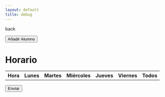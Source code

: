 ```yaml
---
layout: default
title: debug
---
```


back

<button id="add-student-btn">Añadir Alumno</button>

# Horario

<table>
    <tr>
        <th>Hora</th>
        <th>Lunes</th>
        <th>Martes</th>
        <th>Miércoles</th>
        <th>Jueves</th>
        <th>Viernes</th>
        <th>Todos</th>
    </tr>
    <tbody id="schedule"></tbody>
</table>

<button onclick="sendData()">Enviar</button>

<script type="module">
    import { initializeApp } from "https://www.gstatic.com/firebasejs/9.6.1/firebase-app.js";
    import { getFirestore, doc, setDoc } from "https://www.gstatic.com/firebasejs/9.6.1/firebase-firestore.js";

    const firebaseConfig = {
        apiKey: "AIzaSyCBJWfRiKmrVLKXLJ_cY9XQlg0D7U56ZqE",
        authDomain: "popcarautohorario.firebaseapp.com",
        projectId: "popcarautohorario",
        storageBucket: "popcarautohorario.appspot.com",
        messagingSenderId: "1046371810802",
        appId: "1:1046371810802:web:8b9944cd5001359ac23f6b",
        measurementId: "G-WK8NCRW5J6",
        databaseURL: "https://popcarautohorario-default-rtdb.europe-west1.firebasedatabase.app/"
    };

    // Inicializar Firebase
    const app = initializeApp(firebaseConfig);
    const db = getFirestore(app);

    // Definir la función sendData en el ámbito global
    window.sendData = async function() {
        const schedule = [];
        const days = ['mon', 'tue', 'wed', 'thu', 'fri'];

        for (let hour = 0; hour < 24; hour++) {
            for (let half = 0; half < 2; half++) {
                days.forEach(day => {
                    const id = `${day}${hour}${half}`;
                    schedule.push(document.getElementById(id).checked);
                });
            }
        }

        // Aquí puedes enviar el arreglo a tu base de datos
        try {
            await setDoc(doc(db, "profesor", profesores), { horario: schedule });
            alert("Horario cambiado correctamente");
        } catch (error) {
            console.error("Error cambiando el horario: ", error);
            alert("Hubo un error al cambiar el horario");
        }
    };

    document.getElementById('add-student-btn').addEventListener('click', async () => {
        const studentName = prompt("Introduce el nombre del alumno:");
        if (studentName) {
            const studentData = {
                nombre: studentName,
                disponibilidad: Array(48).fill(false) // Array de 48 bools inicializados a false
            };

            try {
                await setDoc(doc(db, "alumnos", studentName), studentData);
                alert("Alumno añadido correctamente");
            } catch (error) {
                console.error("Error añadiendo el alumno: ", error);
                alert("Hubo un error al añadir el alumno");
            }
        }
    });

    // Generar la tabla
    const days = ['mon', 'tue', 'wed', 'thu', 'fri'];
    const tbody = document.getElementById('schedule');

    for (let hour = 0; hour < 24; hour++) {
        for (let half = 0; half < 2; half++) {
            const row = document.createElement('tr');
            const timeCell = document.createElement('td');
            const startHour = hour.toString().padStart(2, '0');
            const startMinute = (half * 30).toString().padStart(2, '0');
            const endHour = (half === 0) ? startHour : (hour + 1).toString().padStart(2, '0');
            const endMinute = (half === 0) ? '30' : '00';
            timeCell.textContent = `${startHour}:${startMinute} - ${endHour}:${endMinute}`;
            row.appendChild(timeCell);

            days.forEach((day) => {
                const cell = document.createElement('td');
                const checkbox = document.createElement('input');
                checkbox.type = 'checkbox';
                checkbox.id = `${day}${hour}${half}`;
                cell.appendChild(checkbox);
                row.appendChild(cell);
            });

            // Añadir checkbox para seleccionar todos los días
            const allCell = document.createElement('td');
            const allCheckbox = document.createElement('input');
            allCheckbox.type = 'checkbox';
            allCheckbox.id = `all${hour}${half}`;
            allCheckbox.addEventListener('change', function() {
                days.forEach(day => {
                    document.getElementById(`${day}${hour}${half}`).checked = this.checked;
                });
            });
            allCell.appendChild(allCheckbox);
            row.appendChild(allCell);

            tbody.appendChild(row);
        }
    }
</script>
